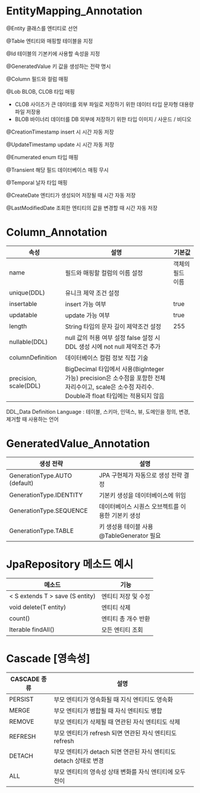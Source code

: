 # EntityMapping_Annotation

@Entity 클래스를 엔티티로 선언

@Table 엔티티와 매핑할 테이블을 지정

@Id 테이블의 기본키에 사용할 속성을 지정

@GeneratedValue 키 값을 생성하는 전략 명시

@Column 필드와 컬럼 매핑

@Lob BLOB, CLOB 타입 매핑
* CLOB 사이즈가 큰 데이터를 외부 파일로 저장하기 위한 데이터 타입 문자형 대용량 파일 저장용
* BLOB 바이너리 데이터를 DB 외부에 저장하기 위한 타입 이미지 / 사운드 / 비디오

@CreationTimestamp insert 시 시간 자동 저장

@UpdateTimestamp update 시 시간 자동 저장

@Enumerated enum 타입 매핑

@Transient 해당 필드 데이터베이스 매핑 무시

@Temporal 날자 타입 매핑

@CreateDate 엔티티가 생성되어 저장될 때 시간 자동 저장

@LastModifiedDate 조회한 엔티티의 값을 변경할 때 시간 자동 저장

# Column_Annotation

| 속성                    | 설명                                                                                                         | 기본값       |
|-----------------------|------------------------------------------------------------------------------------------------------------|-----------|
| name                  | 필드와 매핑할 컬럼의 이름 설정                                                                                          | 객체의 필드 이름 |
| unique(DDL)           | 유니크 제약 조건 설정                                                                                               |           |
| insertable            | insert 가능 여부                                                                                               | true      |
| updatable             | update 가능 여부                                                                                               | true      |
| length                | String 타입의 문자 길이 제약조건 설정                                                                                   | 255       |
| nullable(DDL)         | null 값의 허용 여부 설정 false 설정 시 DDL 생성 시에 not null 제약조건 추가                                                     |           |
| columnDefinition      | 데이터베이스 컬럼 정보 직접 기술                                                                                         |           |
| precision, scale(DDL) | BigDecimal 타입에서 사용(BigInteger 가능) precision은 소수점을 포함한 전체 자리수이고, scale은 소수점 자리수. Double과 float 타입에는 적용되지 않음 |           |

DDL_Data Definition Language : 테이블, 스키마, 인덱스, 뷰, 도메인을 정의, 변경, 제거할 때 사용하는 언어

# GeneratedValue_Annotation
| 생성 전략                         | 설명                              |
|-------------------------------|---------------------------------|
| GenerationType.AUTO (default) | JPA 구현체가 자동으로 생성 전략 결정          |
| GenerationType.IDENTITY       | 기본키 생성을 데이터베이스에 위임              |
| GenerationType.SEQUENCE       | 데이터베이스 시퀀스 오브젝트를 이용한 기본키 생성     |
| GenerationType.TABLE          | 키 생성용 테이블 사용 @TableGenerator 필요 |

# JpaRepository 메소드 예시
| 메소드                             | 기능          |
|---------------------------------|-------------|
| < S extends T > save (S entity) | 엔티티 저장 및 수정 |
| void delete(T entity)           | 엔티티 삭제      |
| count()                         | 엔티티 총 개수 반환 |
| Iterable<T> findAll()           | 모든 엔티티 조회   |

# Cascade [영속성]
| CASCADE 종류 | 설명                                          |
|------------|---------------------------------------------|
| PERSIST    | 부모 엔티티가 영속화될 때 지식 엔티티도 영속화                  |
| MERGE      | 부모 엔티티가 병합될 때 자식 엔티티도 병합                    |
| REMOVE     | 부모 엔티티가 삭제될 때 연관된 자식 엔티티도 삭제                |
| REFRESH    | 부모 엔티티가 refresh 되면 연관된 자식 엔티티도 refresh      |
| DETACH     | 부모 엔티티가 detach 되면 연관된 자식 엔티티도 detach 상태로 변경 |
| ALL        | 부모 엔티티의 영속성 상태 변화를 자식 엔티티에 모두 전이            |
